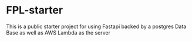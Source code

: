 # FPL-starter
This is a public starter project for using Fastapi backed by a postgres Data Base as well as AWS Lambda as the server
